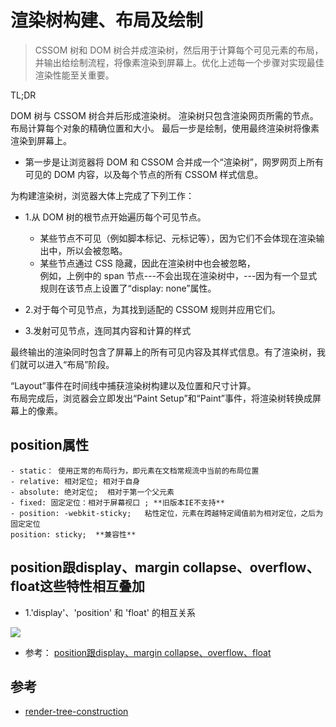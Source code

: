 
# 渲染树构建、布局及绘制

>CSSOM 树和 DOM 树合并成渲染树，然后用于计算每个可见元素的布局，并输出给绘制流程，将像素渲染到屏幕上。优化上述每一个步骤对实现最佳渲染性能至关重要。

TL;DR

DOM 树与 CSSOM 树合并后形成渲染树。
渲染树只包含渲染网页所需的节点。
布局计算每个对象的精确位置和大小。
最后一步是绘制，使用最终渲染树将像素渲染到屏幕上。

- 第一步是让浏览器将 DOM 和 CSSOM 合并成一个“渲染树”，网罗网页上所有可见的 DOM 内容，以及每个节点的所有 CSSOM 样式信息。

为构建渲染树，浏览器大体上完成了下列工作：

- 1.从 DOM 树的根节点开始遍历每个可见节点。

  - 某些节点不可见（例如脚本标记、元标记等），因为它们不会体现在渲染输出中，所以会被忽略。  
  - 某些节点通过 CSS 隐藏，因此在渲染树中也会被忽略，  
  例如，上例中的 span 节点---不会出现在渲染树中，---因为有一个显式规则在该节点上设置了“display: none”属性。  
- 2.对于每个可见节点，为其找到适配的 CSSOM 规则并应用它们。  
- 3.发射可见节点，连同其内容和计算的样式


最终输出的渲染同时包含了屏幕上的所有可见内容及其样式信息。有了渲染树，我们就可以进入“布局”阶段。


“Layout”事件在时间线中捕获渲染树构建以及位置和尺寸计算。  
布局完成后，浏览器会立即发出“Paint Setup”和“Paint”事件，将渲染树转换成屏幕上的像素。


## position属性

```
- static： 使用正常的布局行为，即元素在文档常规流中当前的布局位置
- relative: 相对定位; 相对于自身
- absolute: 绝对定位;  相对于第一个父元素
- fixed: 固定定位：相对于屏幕视口 ; **旧版本IE不支持**
- position: -webkit-sticky;   粘性定位，元素在跨越特定阈值前为相对定位，之后为固定定位
position: sticky;  **兼容性**
```
## position跟display、margin collapse、overflow、float这些特性相互叠加

- 1.'display'、'position' 和 'float' 的相互关系

![](http://www.w3help.org/zh-cn/kb/009/009/display_float_position.png)



- 参考： [position跟display、margin collapse、overflow、float](https://www.cnblogs.com/jackyWHJ/p/3756087.html)

## 参考
- [render-tree-construction](https://developers.google.com/web/fundamentals/performance/critical-rendering-path/render-tree-construction?hl=zh-cn)
